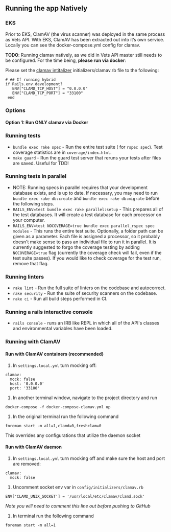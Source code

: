 ## Running the app Natively

### EKS

Prior to EKS, ClamAV (the virus scanner) was deployed in the same process as Vets API. With EKS, ClamAV has been extracted out into it’s own service. Locally you can see the docker-compose.yml config for clamav.

**TODO**: Running clamav natively, as we did in Vets API master still needs to be configured. For the time being, **please run via docker**:

Please set the [clamav intitalizer](https://github.com/department-of-veterans-affairs/vets-api/blob/k8s/config/initializers/clamav.rb) initializers/clamav.rb file to the following:

``` 
# ## If running hybrid
if Rails.env.development?
   ENV["CLAMD_TCP_HOST"] = "0.0.0.0"
   ENV["CLAMD_TCP_PORT"] = "33100"
 end
```

### Options
#### Option 1: Run ONLY clamav via Docker

### Running tests

- `bundle exec rake spec` - Run the entire test suite  ( for `rspec spec`). Test coverage statistics are in `coverage/index.html`.
- `make guard` - Run the guard test server that reruns your tests after files are saved. Useful for TDD!

### Running tests in parallel
- NOTE: Running specs in parallel requires that your development database exists, and is up to date. If necessary, you may need to run `bundle exec rake db:create` and `bundle exec rake db:migrate` before the following steps.
- `RAILS_ENV=test bundle exec rake parallel:setup` - This prepares all of the test databases. It will create a test database for each processor on your computer.
- `RAILS_ENV=test NOCOVERAGE=true bundle exec parallel_rspec spec modules` - This runs the entire test suite. Optionally, a folder path can be given as a parameter. Each file is assigned a processor, so it probably doesn't make sense to pass an individual file to run it in parallel. It is currently suggested to forgo the coverage testing by adding `NOCOVERAGE=true` flag (currently the coverage check will fail, even if the test suite passes). If you would like to check coverage for the test run, remove that flag.

### Running linters

- `rake lint` - Run the full suite of linters on the codebase and autocorrect.
- `rake security` - Run the suite of security scanners on the codebase.
- `rake ci` - Run all build steps performed in CI.

### Running a rails interactive console

- `rails console` -  runs an IRB like REPL in which all of the API's classes and environmental variables have been loaded.

### Running with ClamAV

#### Run with ClamAV containers (recommended)

1. In `settings.local.yml` turn mocking off:
```
clamav:
  mock: false
  host: '0.0.0.0'
  port: '33100'
```

1. In another terminal window, navigate to the project directory and run 
```
docker-compose -f docker-compose-clamav.yml up
```

1. In the original terminal run the following command
```
foreman start -m all=1,clamd=0,freshclam=0
```

This overrides any configurations that utilize the daemon socket

#### Run with ClamAV daemon

1. In `settings.local.yml` turn mocking off and make sure the host and port are removed:
```
clamav:
  mock: false
```

1. Uncomment socket env var in `config/initializers/clamav.rb`

```
ENV['CLAMD_UNIX_SOCKET'] = '/usr/local/etc/clamav/clamd.sock'
```

*Note you will need to comment this line out before pushing to GitHub*

1. In terminal run the following command
```
foreman start -m all=1
```
